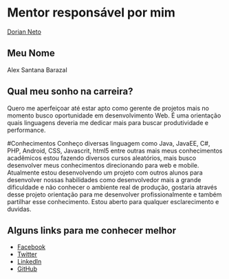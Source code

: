 # Mentor responsável por mim

[Dorian Neto](/profiles/mentors/profiles/dorian_neto.md)

## Meu Nome

Alex Santana Barazal

## Qual meu sonho na carreira?

Quero me aperfeiçoar até estar apto como gerente de projetos mais no momento
busco oportunidade em desenvolvimento Web. É uma orientação quais linguagens
deveria me dedicar mais para buscar produtividade e performance.

#Conhecimentos
Conheço diversas linguagem como Java, JavaEE, C#, PHP, Android, CSS, Javascrit, html5 entre outras mais meus conhecimentos acadêmicos estou fazendo diversos cursos aleatórios, mais busco desenvolver meus conhecimentos direcionando para web e mobile.
Atualmente estou desenvolvendo um projeto com outros alunos para desenvolver nossas habilidades como desenvolvedor mais a grande dificuldade e não conhecer o ambiente real de produção, gostaria através desse projeto orientação para me desenvolver profissionalmente e também partilhar esse conhecimento.
Estou aberto para qualquer esclarecimento e duvidas.

## Alguns links para me conhecer melhor

- [Facebook](https://www.facebook.com/alex.santanabarazal)
- [Twitter](https://twitter.com/_LastResort)
- [LinkedIn](https://br.linkedin.com/in/alex-santana-barazal-0938a821)
- [GitHub](https://github.com/AlexBarazal)
